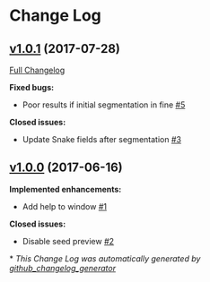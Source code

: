 # Change Log

## [v1.0.1](https://github.com/CellDynamics/RandomWalkSnakeFilter_quimp/tree/v1.0.1) (2017-07-28)
[Full Changelog](https://github.com/CellDynamics/RandomWalkSnakeFilter_quimp/compare/v1.0.0...v1.0.1)

**Fixed bugs:**

- Poor results if initial segmentation in fine [\#5](https://github.com/CellDynamics/RandomWalkSnakeFilter_quimp/issues/5)

**Closed issues:**

- Update Snake fields after segmentation [\#3](https://github.com/CellDynamics/RandomWalkSnakeFilter_quimp/issues/3)

## [v1.0.0](https://github.com/CellDynamics/RandomWalkSnakeFilter_quimp/tree/v1.0.0) (2017-06-16)
**Implemented enhancements:**

- Add help to window [\#1](https://github.com/CellDynamics/RandomWalkSnakeFilter_quimp/issues/1)

**Closed issues:**

- Disable seed preview [\#2](https://github.com/CellDynamics/RandomWalkSnakeFilter_quimp/issues/2)



\* *This Change Log was automatically generated by [github_changelog_generator](https://github.com/skywinder/Github-Changelog-Generator)*